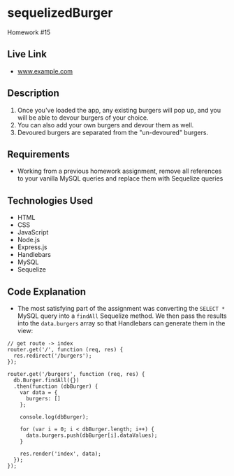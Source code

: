 # sequelizedBurger
Homework #15

## Live Link
 - www.example.com

## Description
1. Once you've loaded the app, any existing burgers will pop up, and you will be able to devour burgers of your choice.
2. You can also add your own burgers and devour them as well.
3. Devoured burgers are separated from the "un-devoured" burgers.

## Requirements
- Working from a previous homework assignment, remove all references to your vanilla MySQL queries and replace them with Sequelize queries

## Technologies Used
- HTML
- CSS
- JavaScript
- Node.js
- Express.js
- Handlebars
- MySQL
- Sequelize

## Code Explanation
- The most satisfying part of the assignment was converting the `SELECT *` MySQL query into a `findAll` Sequelize method. We then pass the results into the `data.burgers` array so that Handlebars can generate them in the view:

```
// get route -> index
router.get('/', function (req, res) {
  res.redirect('/burgers');
});

router.get('/burgers', function (req, res) {
  db.Burger.findAll({})
  .then(function (dbBurger) {
    var data = {
      burgers: []
    };

    console.log(dbBurger);

    for (var i = 0; i < dbBurger.length; i++) {
      data.burgers.push(dbBurger[i].dataValues);
    }

    res.render('index', data);
  });
});
```